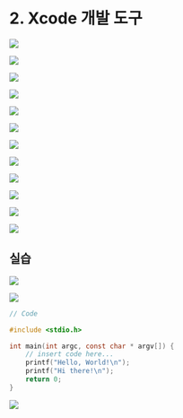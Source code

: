 # 2. Xcode 개발 도구

![](.gitbook/assets/2020-01-03-10.12.24.png)

![](.gitbook/assets/2020-01-03-10.13.17.png)

![](.gitbook/assets/2020-01-03-10.13.53.png)

![](.gitbook/assets/2020-01-03-10.14.08.png)

![](.gitbook/assets/2020-01-03-10.14.25.png)

![](.gitbook/assets/2020-01-03-10.14.51.png)

![](.gitbook/assets/2020-01-03-10.15.14.png)

![](.gitbook/assets/2020-01-03-10.15.43.png)

![](.gitbook/assets/2020-01-03-10.16.19.png)

![](.gitbook/assets/2020-01-03-10.16.27.png)

![](.gitbook/assets/2020-01-03-10.16.36.png)

![](.gitbook/assets/2020-01-03-10.17.38.png)







## 실습

![](.gitbook/assets/2020-01-03-10.18.58.png)

![](.gitbook/assets/2020-01-03-10.21.04.png)

```c
// Code

#include <stdio.h>

int main(int argc, const char * argv[]) {
    // insert code here...
    printf("Hello, World!\n");
    printf("Hi there!\n");
    return 0;
}
```

![](.gitbook/assets/2020-01-03-10.24.45.png)



